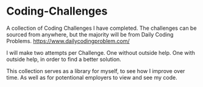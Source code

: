 # Coding-Challenges
A collection of Coding Challenges I have completed. The challenges can be sourced from anywhere, but the majority will be from Daily Coding Problems. https://www.dailycodingproblem.com/

I will make two attempts per Challenge. One without outside help. One with outside help, in order to find a better solution.

This collection serves as a library for myself, to see how I improve over time. As well as for potentional employers to view and see my code.
